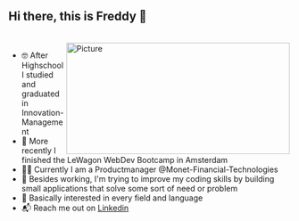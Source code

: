 ## Hi there, this is Freddy 👋
<br>

<img align="right" alt="Picture" src="https://user-images.githubusercontent.com/74424903/173593829-43ce04fe-790f-4a88-9189-2a07ea5f1dda.svg" width="400" height="200" />

- 🤓 After Highschool I studied and graduated in Innovation-Management
- 🚐 More recently I finished the LeWagon WebDev Bootcamp in Amsterdam
- 👨‍💻 Currently I am a Productmanager @Monet-Financial-Technologies
- 🌱 Besides working, I'm trying to improve my coding skills by building small applications that solve some sort of need or problem 
- 🔭 Basically interested in every field and language
- 📬 Reach me out on [Linkedin](https://www.linkedin.com/in/frederik-feldmeier-32ab651bb/) 

<!--
**elfeldos/elfeldos** is a ✨ _special_ ✨ repository because its `README.md` (this file) appears on your GitHub profile.
